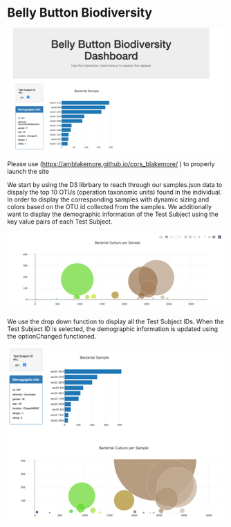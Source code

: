 # Belly Button Biodiversity

![Alt text](/Ploty_Challenge/background.png?raw=true "Optional Title")

Please use (https://amblakemore.github.io/cors_blakemore/ ) to properly launch the site

We start by using the D3 librbary to reach through our samples.json data to dispaly the top 10 OTUs (operation taxonomic units) found in the individual. In order to display the corresponding samples with dynamic sizing and colors based on the OTU id collected from the samples. We additionally want to display the demographic information of the Test Subject using the key value pairs of each Test Subject.

![Alt text](/Ploty_Challenge/cultures.png?raw=true "Optional Title")

We use the drop down function to display all the Test Subject IDs. When the Test Subject ID is selected, the demographic information is updated using the optionChanged functioned.

![Alt text](/Ploty_Challenge/change.png?raw=true "Optional Title")

